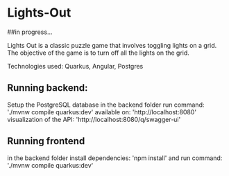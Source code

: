 # Lights-Out

##in progress...

Lights Out is a classic puzzle game that involves toggling lights on a grid. The objective of the game is to turn off all the lights on the grid.

Technologies used: Quarkus, Angular, Postgres

## Running backend:
Setup the PostgreSQL database
in the backend folder run command: './mvnw compile quarkus:dev'
available on: 'http://localhost:8080'
visualization of the API: 'http://localhost:8080/q/swagger-ui'

## Running frontend 
in the backend folder install dependencies: 'npm install' and run command: './mvnw compile quarkus:dev'


